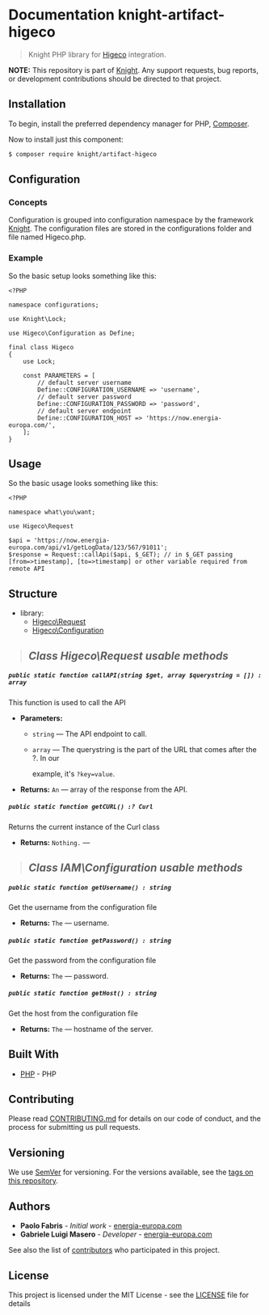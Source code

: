 # Documentation knight-artifact-higeco

> Knight PHP library for [Higeco](https://www.higeco.com/) integration.

**NOTE:** This repository is part of [Knight](https://github.com/energia-source/knight). Any
support requests, bug reports, or development contributions should be directed to
that project.

## Installation

To begin, install the preferred dependency manager for PHP, [Composer](https://getcomposer.org/).

Now to install just this component:

```sh
$ composer require knight/artifact-higeco
```

## Configuration

### Concepts

Configuration is grouped into configuration namespace by the framework [Knight](https://github.com/energia-source/knight).
The configuration files are stored in the configurations folder and file named Higeco.php.

### Example

So the basic setup looks something like this:

```
<?PHP

namespace configurations;

use Knight\Lock;

use Higeco\Configuration as Define;

final class Higeco
{
	use Lock;

	const PARAMETERS = [
		// default server username
		Define::CONFIGURATION_USERNAME => 'username',
		// default server password
		Define::CONFIGURATION_PASSWORD => 'password',
		// default server endpoint
		Define::CONFIGURATION_HOST => 'https://now.energia-europa.com/',
	];
}

```

## Usage

So the basic usage looks something like this:

```
<?PHP

namespace what\you\want;

use Higeco\Request

$api = 'https://now.energia-europa.com/api/v1/getLogData/123/567/91011';
$response = Request::callApi($api, $_GET); // in $_GET passing [from=>timestamp], [to=>timestamp] or other variable required from remote API

```

## Structure

- library:
    - [Higeco\Request](https://github.com/energia-source/knight-artifact-higeco/blob/main/lib/Request.php)
    - [Higeco\Configuration](https://github.com/energia-source/knight-artifact-higeco/blob/main/lib/Configuration.php)

> ## ***Class Higeco\Request usable methods***

##### `public static function callAPI(string $get, array $querystring = []) : array`

This function is used to call the API

 * **Parameters:**
   * `string` — The API endpoint to call.
   * `array` — The querystring is the part of the URL that comes after the ?. In our

     example, it's `?key=value`.

     <p>
 * **Returns:** `An` — array of the response from the API.

##### `public static function getCURL() :? Curl`

Returns the current instance of the Curl class

 * **Returns:** `Nothing.` — 

> ## ***Class IAM\Configuration usable methods***

##### `public static function getUsername() : string`

Get the username from the configuration file

 * **Returns:** `The` — username.

##### `public static function getPassword() : string`

Get the password from the configuration file

 * **Returns:** `The` — password.

##### `public static function getHost() : string`

Get the host from the configuration file

 * **Returns:** `The` — hostname of the server.

## Built With

* [PHP](https://www.php.net/) - PHP

## Contributing

Please read [CONTRIBUTING.md](https://github.com/energia-source/knight-artifact-higeco/blob/main/CONTRIBUTING.md) for details on our code of conduct, and the process for submitting us pull requests.

## Versioning

We use [SemVer](https://semver.org/) for versioning. For the versions available, see the [tags on this repository](https://github.com/energia-source/knight-artifact-higeco/tags). 

## Authors

* **Paolo Fabris** - *Initial work* - [energia-europa.com](https://www.energia-europa.com/)
* **Gabriele Luigi Masero** - *Developer* - [energia-europa.com](https://www.energia-europa.com/)

See also the list of [contributors](https://github.com/energia-source/knight-artifact-higeco/blob/main/CONTRIBUTORS.md) who participated in this project.

## License

This project is licensed under the MIT License - see the [LICENSE](LICENSE) file for details
